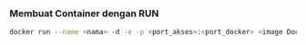 ### Membuat Container dengan RUN

```bash
docker run --name <nama> -d -e -p <port_akses>:<port_docker> <image Docker>
```
